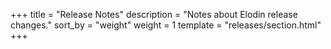 +++
title = "Release Notes"
description = "Notes about Elodin release changes."
sort_by = "weight"
weight = 1
template = "releases/section.html"
+++
